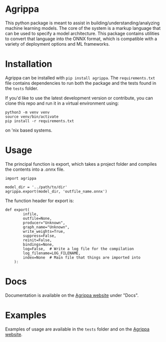 # Agrippa

This python package is meant to assist in building/understanding/analyzing machine learning models. The core of the system is a markup language that can be used to specify a model architecture. This package contains utilities to convert that language into the ONNX format, which is compatible with a variety of deployment options and ML frameworks.

# Installation

Agrippa can be installed with `pip install agrippa`. The `requirements.txt` file contains dependencies to run both the package and the tests found in the `tests` folder.

If you'd like to use the latest development version or contribute, you can clone this repo and run it in a virtual environment using:

```
python3 -m venv venv
source venv/bin/activate
pip install -r requirements.txt
```

on 'nix based systems.

# Usage

The principal function is export, which takes a project folder and compiles the contents into a .onnx file.

```
import agrippa

model_dir = '../path/to/dir'
agrippa.export(model_dir, 'outfile_name.onnx')
```

The function header for export is:

```
def export(
        infile,
        outfile=None,
        producer="Unknown",
        graph_name="Unknown",
        write_weights=True,
        suppress=False,
        reinit=False,
        bindings=None,
        log=False,  # Write a log file for the compilation
        log_filename=LOG_FILENAME,
        index=None  # Main file that things are imported into
    ):
```

# Docs

Documentation is available on the [Agrippa website](https://agrippa.build/docs) under "Docs".

# Examples

Examples of usage are available in the `tests` folder and on the [Agrippa website](https://agrippa.build).
